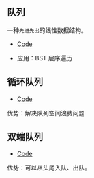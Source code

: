 ## 队列

一种`先进先出`的线性数据结构。
* [Code](https://github.com/fengzhihao123/DataStructureAndAlgorithm-Swift/blob/master/Queue/Queue.swift)

* 应用：BST 层序遍历

## 循环队列
* [Code](https://github.com/fengzhihao123/DataStructureAndAlgorithm-Swift/blob/master/Queue/CircularQueue.swift)

优势：解决队列空间浪费问题

## 双端队列
* [Code](https://github.com/fengzhihao123/DataStructureAndAlgorithm-Swift/blob/master/Queue/Deque.swift)

优势：可以从头尾入队、出队。